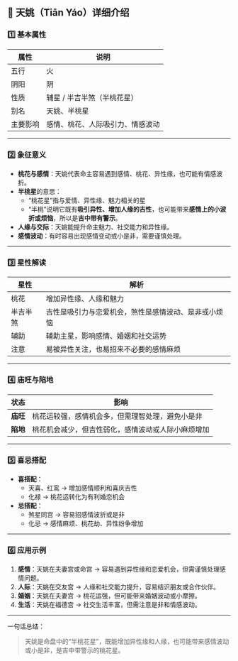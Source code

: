 ## 🌟 天姚（Tiān Yáo）详细介绍

### 1️⃣ 基本属性

| 属性     | 说明                             |
| -------- | -------------------------------- |
| 五行     | 火                               |
| 阴阳     | 阴                               |
| 性质     | 辅星 / 半吉半煞（半桃花星）      |
| 别名     | 天姚、半桃星                     |
| 主要影响 | 感情、桃花、人际吸引力、情感波动 |

------

### 2️⃣ 象征意义

- **桃花与感情**：天姚代表命主容易遇到感情、桃花、异性缘，也可能有情感波折。
- **半桃星**的意思：
  - “桃花星”指与爱情、异性缘、魅力相关的星
  - “半桃”说明它既有**吸引异性、增加人缘的吉性**，也可能带来**感情上的小波折或烦恼**，所以是**吉中带有警示**。
- **人缘与交际**：天姚能提升命主魅力、社交能力和异性缘。
- **感情波动**：有时容易出现感情变动或小是非，需要谨慎处理。

------

### 3️⃣ 星性解读

| 星性     | 解析                                                 |
| -------- | ---------------------------------------------------- |
| 桃花     | 增加异性缘、人缘和魅力                               |
| 半吉半煞 | 吉性是吸引力与恋爱机会，煞性是感情波动、是非或小烦恼 |
| 辅助     | 辅助主星，影响感情、婚姻和社交运势                   |
| 注意     | 易被异性关注，也易招来不必要的感情麻烦               |

------

### 4️⃣ 庙旺与陷地

| 状态     | 影响                                               |
| -------- | -------------------------------------------------- |
| **庙旺** | 桃花运较强，感情机会多，但需理智处理，避免小是非   |
| **陷地** | 桃花机会减少，但吉性弱化，感情波动或人际小麻烦增加 |

------

### 5️⃣ 喜忌搭配

- **喜搭配**：
  - 天喜、红鸾 → 增加感情顺利和喜庆吉性
  - 化禄 → 桃花运转化为有利婚恋机会
- **忌搭配**：
  - 煞星同宫 → 容易招感情波折或是非
  - 化忌 → 感情麻烦、桃花劫、异性纷争增加

------

### 6️⃣ 应用示例

1. **感情**：天姚在夫妻宫或命宫 → 容易遇到异性缘和恋爱机会，但需谨慎处理感情问题。
2. **人际**：天姚在交友宫 → 人缘和社交能力提升，容易结识朋友或合作伙伴。
3. **婚姻**：天姚在夫妻宫 → 桃花运强，但可能带来婚姻波动或小摩擦。
4. **生活**：天姚在福德宫 → 社交生活丰富，但需注意是非和情感波动。

------

一句话总结：

> 天姚是命盘中的“半桃花星”，既能增加异性缘和人缘，也可能带来感情波动或小是非，是吉中带警示的桃花星。